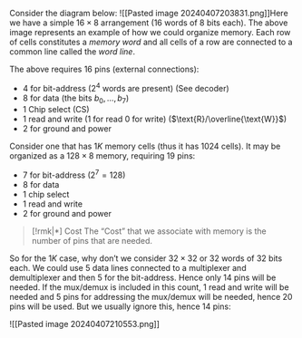 Consider the diagram below:
![[Pasted image 20240407203831.png]]Here we have a simple $16 \times 8$ arrangement ($16$ words of $8$ bits each). The above image represents an example of how we could organize memory. Each row of cells constitutes a *memory word* and all cells of a row are connected to a common line called the *word line*. 

The above requires $16$ pins (external connections):
- $4$ for bit-address ($2^4$ words are present) (See decoder)
- $8$ for data (the bits $b_0 , \dots , b_7$)
- $1$ Chip select (CS)
- $1$ read and write ($1$ for read $0$ for write) ($\text{R}/\overline{\text{W}}$)
- $2$ for ground and power

Consider one that has $1K$ memory cells (thus it has $1024$ cells). It may be organized as a $128 \times 8$ memory, requiring $19$ pins:
- $7$ for bit-address ($2^7 = 128$)
- $8$ for data 
- $1$ chip select
- $1$ read and write
- $2$ for ground and power

>[!rmk|*] Cost
>The “Cost” that we associate with memory is the number of pins that are needed. 

So for the $1K$ case, why don’t we consider $32 \times 32$ or $32$ words of $32$ bits each. We could use $5$ data lines connected to a multiplexer and demultiplexer and then $5$ for the bit-address. Hence only $14$ pins will be needed. If the mux/demux is included in this count, $1$ read and write will be needed and $5$ pins for addressing the mux/demux will be needed, hence $20$ pins will be used. But we usually ignore this, hence $14$ pins:

![[Pasted image 20240407210553.png]]